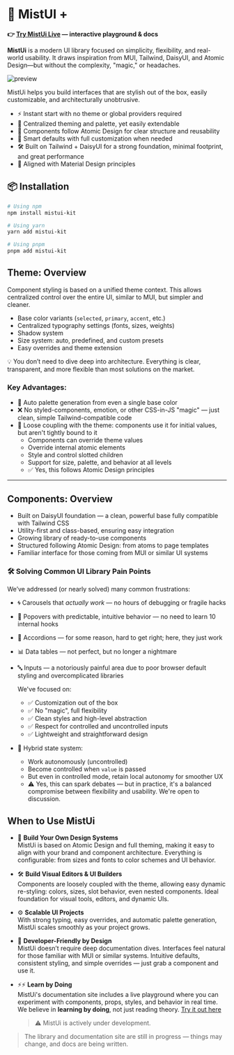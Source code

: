 # 🌈 MistUI +
**👉 [Try MistUi Live](https://gilded-tanuki-0eb52b.netlify.app/) — interactive playground & docs**

 **MistUi** is a modern UI library focused on simplicity, flexibility, and real-world usability. It draws inspiration from MUI, Tailwind, DaisyUI, and Atomic Design—but without the complexity, "magic," or headaches.

![preview](https://i.postimg.cc/8Ch3Djk1/preview.png)


MistUi helps you build interfaces that are stylish out of the box, easily customizable, and architecturally unobtrusive.

- ⚡️ Instant start with no theme or global providers required  
- 🎨 Centralized theming and palette, yet easily extendable  
- 🧱 Components follow Atomic Design for clear structure and reusability  
- 🧠 Smart defaults with full customization when needed  
- 🛠️ Built on Tailwind + DaisyUI for a strong foundation, minimal footprint, and great performance  
- 🎯 Aligned with Material Design principles  



## 📦 Installation

```bash
# Using npm
npm install mistui-kit

# Using yarn
yarn add mistui-kit

# Using pnpm
pnpm add mistui-kit
```

## Theme: Overview

Component styling is based on a unified theme context. This allows centralized control over the entire UI, similar to MUI, but simpler and cleaner.

- Base color variants (`selected`, `primary`, `accent`, etc.)  
- Centralized typography settings (fonts, sizes, weights)  
- Shadow system  
- Size system: auto, predefined, and custom presets  
- Easy overrides and theme extension  

💡 You don’t need to dive deep into architecture. Everything is clear, transparent, and more flexible than most solutions on the market.

### Key Advantages:

- 🎨 Auto palette generation from even a single base color  
- ❌ No styled-components, emotion, or other CSS-in-JS "magic" — just clean, simple Tailwind-compatible code  
- 🔌 Loose coupling with the theme: components use it for initial values, but aren't tightly bound to it  
  - Components can override theme values  
  - Override internal atomic elements  
  - Style and control slotted children  
  - Support for size, palette, and behavior at all levels  
  - ✅ Yes, this follows Atomic Design principles  

---

## Components: Overview

- Built on DaisyUI foundation — a clean, powerful base fully compatible with Tailwind CSS  
- Utility-first and class-based, ensuring easy integration  
- Growing library of ready-to-use components  
- Structured following Atomic Design: from atoms to page templates  
- Familiar interface for those coming from MUI or similar UI systems  

### 🛠️ Solving Common UI Library Pain Points

We’ve addressed (or nearly solved) many common frustrations:

- 🌀 Carousels that *actually work* — no hours of debugging or fragile hacks  
- 🎯 Popovers with predictable, intuitive behavior — no need to learn 10 internal hooks  
- 📂 Accordions — for some reason, hard to get right; here, they just work  
- 📊 Data tables — not perfect, but no longer a nightmare  
- 🔤 Inputs — a notoriously painful area due to poor browser default styling and overcomplicated libraries  

  We've focused on:

  - ✅ Customization out of the box  
  - ✅ No "magic", full flexibility  
  - ✅ Clean styles and high-level abstraction  
  - ✅ Respect for controlled and uncontrolled inputs  
  - ✅ Lightweight and straightforward design  

- 🔄 Hybrid state system:  
  - Work autonomously (uncontrolled)  
  - Become controlled when `value` is passed  
  - But even in controlled mode, retain local autonomy for smoother UX  
  - ⚠️ Yes, this can spark debates — but in practice, it's a balanced compromise between flexibility and usability. We're open to discussion.  


## When to Use MistUi

- 🧱 **Build Your Own Design Systems**  
  MistUi is based on Atomic Design and full theming, making it easy to align with your brand and component architecture. Everything is configurable: from sizes and fonts to color schemes and UI behavior.

- 🛠️ **Build Visual Editors & UI Builders**  
  Components are loosely coupled with the theme, allowing easy dynamic re-styling: colors, sizes, slot behavior, even nested components. Ideal foundation for visual tools, editors, and dynamic UIs.

- ⚙️ **Scalable UI Projects**  
  With strong typing, easy overrides, and automatic palette generation, MistUi scales smoothly as your project grows.

- 🎨 **Developer-Friendly by Design**  
  MistUi doesn’t require deep documentation dives. Interfaces feel natural for those familiar with MUI or similar systems. Intuitive defaults, consistent styling, and simple overrides — just grab a component and use it.

- ⚡️⚡️ **Learn by Doing**  
  MistUi's documentation site includes a live playground where you can experiment with components, props, styles, and behavior in real time. We believe in **learning by doing**, not just reading theory.
  [Try it out here](https://gilded-tanuki-0eb52b.netlify.app/)


  > ⚠️ MistUi is actively under development.  
> The library and documentation site are still in progress — things may change, and docs are being written.